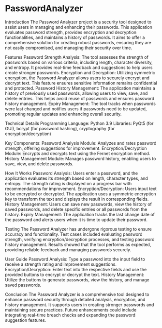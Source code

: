 # PasswordAnalyzer
Introduction
The Password Analyzer project is a security tool designed to assist users in managing and enhancing their passwords. This application evaluates password strength, provides encryption and decryption functionalities, and maintains a history of passwords. It aims to offer a comprehensive solution for creating robust passwords, ensuring they are not easily compromised, and managing their security over time.

Features
Password Strength Analysis: The tool assesses the strength of passwords based on various criteria, including length, character diversity, and entropy. It provides real-time feedback and suggestions to help users create stronger passwords.
Encryption and Decryption: Utilizing symmetric encryption, the Password Analyzer allows users to securely encrypt and decrypt text. This feature ensures sensitive information remains confidential and protected.
Password History Management: The application maintains a history of previously used passwords, allowing users to view, save, and delete entries. This helps avoid reuse of passwords and ensures password history management.
Expiry Management: The tool tracks when passwords were last changed and notifies users if passwords need to be updated, promoting regular updates and enhancing overall security.

Technical Details
Programming Language: Python 3.9
Libraries: PyQt5 (for GUI), bcrypt (for password hashing), cryptography (for encryption/decryption)

Key Components:
Password Analysis Module: Analyzes and rates password strength, offering suggestions for improvement.
Encryption/Decryption Module: Encrypts and decrypts text using the Fernet encryption method.
History Management Module: Manages password history, enabling users to save, view, and delete passwords.

How It Works
Password Analysis: Users enter a password, and the application evaluates its strength based on length, character types, and entropy. The strength rating is displayed on a progress bar with recommendations for improvement.
Encryption/Decryption: Users input text to be encrypted or decrypted. The application uses a symmetric encryption key to transform the text and displays the result in corresponding fields.
History Management: Users can save new passwords, view the history of saved passwords, and delete specific entries or all passwords from the history.
Expiry Management: The application tracks the last change date of the password and alerts users when it is time to update their password.

Testing
The Password Analyzer has undergone rigorous testing to ensure accuracy and functionality. Test cases included evaluating password strength, verifying encryption/decryption processes, and testing password history management. Results showed that the tool performs as expected, providing reliable feedback and managing passwords securely.

User Guide
Password Analysis: Type a password into the input field to receive a strength rating and improvement suggestions.
Encryption/Decryption: Enter text into the respective fields and use the provided buttons to encrypt or decrypt the text.
History Management: Utilize the buttons to generate passwords, view the history, and manage saved passwords.

Conclusion
The Password Analyzer is a comprehensive tool designed to enhance password security through detailed analysis, encryption, and history management. It supports users in creating stronger passwords and maintaining secure practices. Future enhancements could include integrating real-time breach checks and expanding the password suggestion features.
